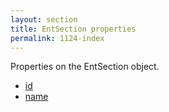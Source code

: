 ```yaml
---
layout: section
title: EntSection properties
permalink: 1124-index
---
```

Properties on the EntSection object.

* [id](./id.md)
* [name](./name.md)
